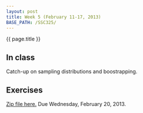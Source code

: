 ```yaml
---
layout: post
title: Week 5 (February 11-17, 2013)
BASE_PATH: /SSC325/
---
```

{{ page.title }}


In class
--------

Catch-up on sampling distributions and boostrapping.


Exercises
---------
[Zip file here.](http://jgscott.github.com/SSC325/exercises/exercises05-SSC325H.zip) Due Wednesday, February 20, 2013.

